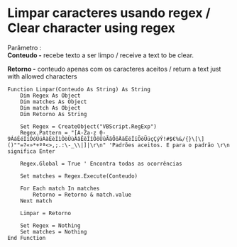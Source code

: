 # Limpar caracteres usando regex / Clear character using regex  
Parâmetro :<br>
**Conteudo -** recebe texto a ser limpo / receive a text to be clear.

**Retorno -** conteudo apenas com os caracteres aceitos / return a text just with allowed characters

```vba
Function Limpar(Conteudo As String) As String
    Dim Regex As Object
    Dim matches As Object
    Dim match As Object
    Dim Retorno As String

    Set Regex = CreateObject("VBScript.RegExp")
    Regex.Pattern = "[A-Za-z 0-9ÁáÉéÍíÓóÚúÀàÈèÌìÒòÙùÂâÊêÎîÔôÛûÃãÕõÄäËëÏïÖöÜüçÇýÝ!#$€%&/{}\[\]()""=?«»*+ºª<>,;.:\-_\\|]|\r\n" 'Padrões aceitos. E para o padrão \r\n significa Enter

    Regex.Global = True ' Encontra todas as ocorrências

    Set matches = Regex.Execute(Conteudo)

    For Each match In matches
        Retorno = Retorno & match.value
    Next match

    Limpar = Retorno

    Set Regex = Nothing
    Set matches = Nothing
End Function
```
